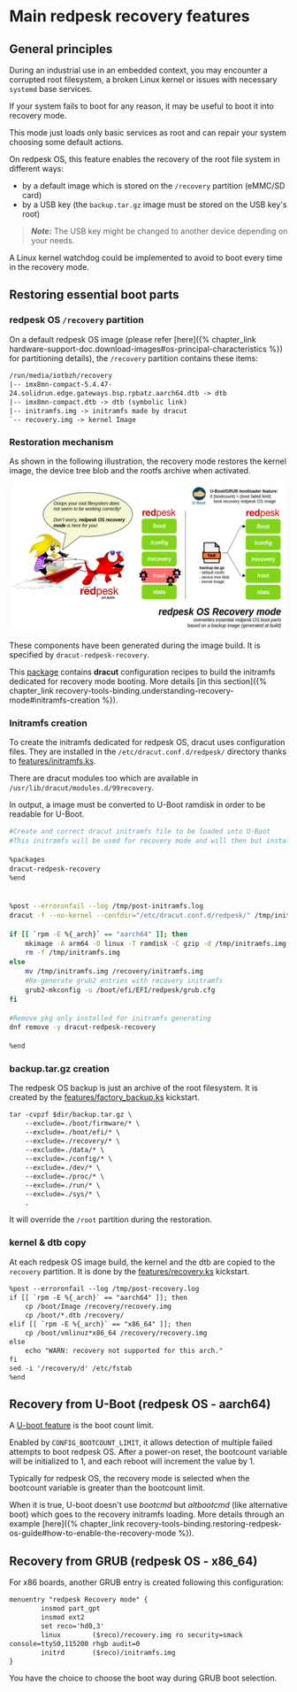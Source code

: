 # Main redpesk recovery features

## General principles

During an industrial use in an embedded context, you may encounter a corrupted root filesystem, a broken Linux kernel or issues with necessary `systemd` base services. 

If your system fails to boot for any reason, it may be useful to boot it into recovery mode. 

This mode just loads only basic services as root and can repair your system choosing some default actions.

On redpesk OS, this feature enables the recovery of the root file system in different ways:
- by a default image which is stored on the `/recovery` partition (eMMC/SD card)
- by a USB key (the `backup.tar.gz` image must be stored on the USB key's root)

> **_Note:_** The USB key might be changed to another device depending on your needs.

A Linux kernel watchdog could be implemented to avoid to boot every time in the recovery mode.

## Restoring essential boot parts

### redpesk OS `/recovery` partition

On a default redpesk OS image (please refer [here]({% chapter_link hardware-support-doc.download-images#os-principal-characteristics %}) for partitioning details), the `/recovery` partition contains these items:

```
/run/media/iotbzh/recovery
|-- imx8mn-compact-5.4.47-24.solidrun.edge.gateways.bsp.rpbatz.aarch64.dtb -> dtb
|-- imx8mn-compact.dtb -> dtb (symbolic link)
|-- initramfs.img -> initramfs made by dracut
`-- recovery.img -> kernel Image
```

### Restoration mechanism

As shown in the following illustration, the recovery mode restores the kernel image, the device tree blob and the rootfs archive when activated. 

![recovery-mode](assets/recovery-mode.png)

These components have been generated during the image build. It is specified by `dracut-redpesk-recovery`.

This [package](https://download.redpesk.bzh/redpesk-lts/batz-2.0-update/packages/middleware/aarch64/os/Packages/d/) contains **dracut** configuration recipes to build the initramfs dedicated for recovery mode booting. More details [in this section]({% chapter_link recovery-tools-binding.understanding-recovery-mode#initramfs-creation %}).

### Initramfs creation

To create the initramfs dedicated for redpesk OS, dracut uses configuration files. They are installed in the `/etc/dracut.conf.d/redpesk/` directory thanks to [features/initramfs.ks](https://github.com/redpesk-infra/rp-kickstarts/blob/batz-2.0-update/features/initramfs.ks). 

There are dracut modules too which are available in `/usr/lib/dracut/modules.d/99recovery`.

In output, a image must be converted to U-Boot ramdisk in order to be readable for U-Boot.

```bash
#Create and correct dracut initramfs file to be loaded into U-Boot
#This initramfs will be used for recovery mode and will then but installed into recovery partition mounted in /recovery

%packages
dracut-redpesk-recovery
%end


%post --erroronfail --log /tmp/post-initramfs.log
dracut -f --no-kernel --confdir="/etc/dracut.conf.d/redpesk/" /tmp/initramfs.img

if [[ `rpm -E %{_arch}` == "aarch64" ]]; then
	mkimage -A arm64 -O linux -T ramdisk -C gzip -d /tmp/initramfs.img /recovery/initramfs.img
	rm -f /tmp/initramfs.img
else
	mv /tmp/initramfs.img /recovery/initramfs.img
	#Re-generate grub2 entries with recovery initramfs
	grub2-mkconfig -o /boot/efi/EFI/redpesk/grub.cfg
fi

#Remove pkg only installed for initramfs generating
dnf remove -y dracut-redpesk-recovery

%end
```

### backup.tar.gz creation

The redpesk OS backup is just an archive of the root filesystem.
It is created by the [features/factory_backup.ks](https://github.com/redpesk-infra/rp-kickstarts/blob/batz-2.0-update/features/factory_backup.ks) kickstart.

```
tar -cvpzf $dir/backup.tar.gz \
	--exclude=./boot/firmware/* \
	--exclude=./boot/efi/* \
	--exclude=./recovery/* \
	--exclude=./data/* \
	--exclude=./config/* \
	--exclude=./dev/* \
	--exclude=./proc/* \
	--exclude=./run/* \
	--exclude=./sys/* \
	.
```

It will override the `/root` partition during the restoration.

### kernel & dtb copy

At each redpesk OS image build, the kernel and the dtb are copied to the `recovery` partition. It is done by the [features/recovery.ks](https://github.com/redpesk-infra/rp-kickstarts/blob/batz-2.0-update/features/recovery.ks) kickstart.

```
%post --erroronfail --log /tmp/post-recovery.log
if [[ `rpm -E %{_arch}` == "aarch64" ]]; then
	cp /boot/Image /recovery/recovery.img
	cp /boot/*.dtb /recovery/
elif [[ `rpm -E %{_arch}` == "x86_64" ]]; then
	cp /boot/vmlinuz*x86_64 /recovery/recovery.img
else
	echo "WARN: recovery not supported for this arch."
fi
sed -i '/recovery/d' /etc/fstab
%end
```

## Recovery from U-Boot (redpesk OS - aarch64)

A [U-boot feature](https://docs.u-boot.org/en/latest/api/bootcount.html#boot-count-limit) is the boot count limit. 

Enabled by `CONFIG_BOOTCOUNT_LIMIT`, it allows detection of multiple failed attempts to boot redpesk OS. After a power-on reset, the bootcount variable will be initialized to 1, and each reboot will increment the value by 1.

Typically for redpesk OS, the recovery mode is selected when the bootcount variable is greater than the bootcount limit.

When it is true, U-boot doesn't use _bootcmd_ but _altbootcmd_ (like alternative boot) which goes to the recovery initramfs loading. More details through an example [here]({% chapter_link recovery-tools-binding.restoring-redpesk-os-guide#how-to-enable-the-recovery-mode %}).

## Recovery from GRUB (redpesk OS - x86_64)

For x86 boards, another GRUB entry is created following this configuration:

```
menuentry "redpesk Recovery mode" {
        insmod part_gpt
        insmod ext2
        set reco='hd0,3'
        linux        ($reco)/recovery.img ro security=smack console=ttyS0,115200 rhgb audit=0
        initrd       ($reco)/initramfs.img
}
```

You have the choice to choose the boot way during GRUB boot selection.